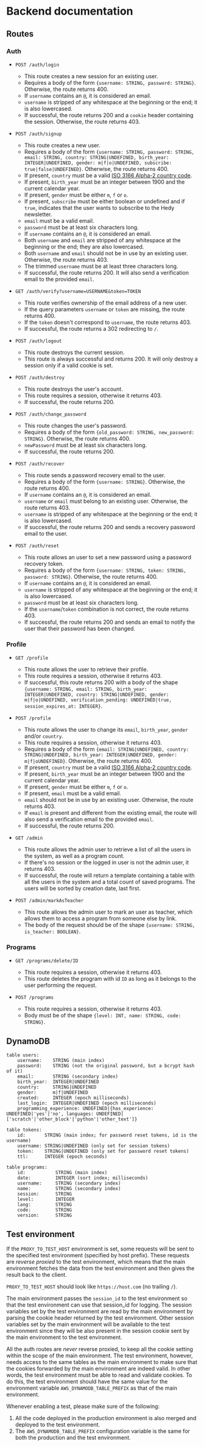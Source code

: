# Backend documentation

## Routes

### Auth

- `POST /auth/login`
    - This route creates a new session for an existing user.
    - Requires a body of the form `{username: STRING, password: STRING}`. Otherwise, the route returns 400.
    - If `username` contains an `@`, it is considered an email.
    - `username` is stripped of any whitespace at the beginning or the end; it is also lowercased.
    - If successful, the route returns 200 and a `cookie` header containing the session. Otherwise, the route returns 403.

- `POST /auth/signup`
    - This route creates a new user.
    - Requires a body of the form `{username: STRING, password: STRING, email: STRING, country: STRING|UNDEFINED, birth_year: INTEGER|UNDEFINED, gender: m|f|o|UNDEFINED, subscribe: true|false|UNDEFINED}`. Otherwise, the route returns 400.
    - If present, `country` must be a valid [ISO 3166 Alpha-2 country code](https://en.wikipedia.org/wiki/ISO_3166-1_alpha-2#Officially_assigned_code_elements).
    - If present, `birth_year` must be an integer between 1900 and the current calendar year.
    - If present, `gender` must be either `m`, `f` or `o`.
    - If present, `subscribe` must be either boolean or undefined and if `true`, indicates that the user wants to subscribe to the Hedy newsletter.
    - `email` must be a valid email.
    - `password` must be at least six characters long.
    - If `username` contains an `@`, it is considered an email.
    - Both `username` and `email` are stripped of any whitespace at the beginning or the end; they are also lowercased.
    - Both `username` and `email` should not be in use by an existing user. Otherwise, the route returns 403.
    - The trimmed `username` must be at least three characters long.
    - If successful, the route returns 200. It will also send a verification email to the provided `email`.

- `GET /auth/verify?username=USERNAME&token=TOKEN`
    - This route verifies ownership of the email address of a new user.
    - If the query parameters `username` or `token` are missing, the route returns 400.
    - If the `token` doesn't correspond to `username`, the route returns 403.
    - If successful, the route returns a 302 redirecting to `/`.

- `POST /auth/logout`
    - This route destroys the current session.
    - This route is always successful and returns 200. It will only destroy a session only if a valid cookie is set.

- `POST /auth/destroy`
    - This route destroys the user's account.
    - This route requires a session, otherwise it returns 403.
    - If successful, the route returns 200.

- `POST /auth/change_password`
    - This route changes the user's password.
    - Requires a body of the form `{old_password: STRING, new_password: STRING}`. Otherwise, the route returns 400.
    - `newPassword` must be at least six characters long.
    - If successful, the route returns 200.

- `POST /auth/recover`
    - This route sends a password recovery email to the user.
    - Requires a body of the form `{username: STRING}`. Otherwise, the route returns 400.
    - If `username` contains an `@`, it is considered an email.
    - `username` or `email` must belong to an existing user. Otherwise, the route returns 403.
    - `username` is stripped of any whitespace at the beginning or the end; it is also lowercased.
    - If successful, the route returns 200 and sends a recovery password email to the user.

- `POST /auth/reset`
    - This route allows an user to set a new password using a password recovery token.
    - Requires a body of the form `{username: STRING, token: STRING, password: STRING}`. Otherwise, the route returns 400.
    - If `username` contains an `@`, it is considered an email.
    - `username` is stripped of any whitespace at the beginning or the end; it is also lowercased.
    - `password` must be at least six characters long.
    - If the `username`/`token` combination is not correct, the route returns 403.
    - If successful, the route returns 200 and sends an email to notify the user that their password has been changed.

### Profile

- `GET /profile`
    - This route allows the user to retrieve their profile.
    - This route requires a session, otherwise it returns 403.
    - If successful, this route returns 200 with a body of the shape `{username: STRING, email: STRING, birth_year: INTEGER|UNDEFINED, country: STRING|UNDEFINED, gender: m|f|o|UNDEFINED, verification_pending: UNDEFINED|true, session_expires_at: INTEGER}`.

- `POST /profile`
    - This route allows the user to change its `email`, `birth_year`, `gender` and/or `country`.
    - This route requires a session, otherwise it returns 403.
    - Requires a body of the form `{email: STRING|UNDEFINED, country: STRING|UNDEFINED, birth_year: INTEGER|UNDEFINED, gender: m|f|oUNDEFINED}`. Otherwise, the route returns 400.
    - If present, `country` must be a valid [ISO 3166 Alpha-2 country code](https://en.wikipedia.org/wiki/ISO_3166-1_alpha-2#Officially_assigned_code_elements).
    - If present, `birth_year` must be an integer between 1900 and the current calendar year.
    - If present, `gender` must be either `m`, `f` or `o`.
    - If present, `email` must be a valid email.
    - `email` should not be in use by an existing user. Otherwise, the route returns 403.
    - If `email` is present and different from the existing email, the route will also send a verification email to the provided `email`.
    - If successful, the route returns 200.

- `GET /admin`
    - This route allows the admin user to retrieve a list of all the users in the system, as well as a program count.
    - If there's no session or the logged in user is not the admin user, it returns 403.
    - If successful, the route will return a template containing a table with all the users in the system and a total count of saved programs. The users will be sorted by creation date, last first.

- `POST /admin/markAsTeacher`
    - This route allows the admin user to mark an user as teacher, which allows them to access a program from someone else by link.
    - The body of the request should be of the shape `{username: STRING, is_teacher: BOOLEAN}`.

### Programs

- `GET /programs/delete/ID`
    - This route requires a session, otherwise it returns 403.
    - This route deletes the program with id `ID` as long as it belongs to the user performing the request.

- `POST /programs`
    - This route requires a session, otherwise it returns 403.
    - Body must be of the shape `{level: INT, name: STRING, code: STRING}`.

## DynamoDB

```
table users:
    username:    STRING (main index)
    password:    STRING (not the original password, but a bcrypt hash of it)
    email:       STRING (secondary index)
    birth_year:  INTEGER|UNDEFINED
    country:     STRING|UNDEFINED
    gender:      m|f|UNDEFINED
    created:     INTEGER (epoch milliseconds)
    last_login:  INTEGER|UNDEFINED (epoch milliseconds)
    programming_experience: UNDEFINED|{has_experience: UNDEFINED|'yes'|'no', languages: UNDEFINED|['scratch'|'other_block'|'python'|'other_text']}

table tokens:
    id:       STRING (main index; for password reset tokens, id is the username)
    username: STRING|UNDEFINED (only set for session tokens)
    token:    STRING|UNDEFINED (only set for password reset tokens)
    ttl:      INTEGER (epoch seconds)

table programs:
    id:           STRING (main index)
    date:         INTEGER (sort index; milliseconds)
    username:     STRING (secondary index)
    name:         STRING (secondary index)
    session:      STRING
    level:        INTEGER
    lang:         STRING
    code:         STRING
    version:      STRING
```

## Test environment

If the `PROXY_TO_TEST_HOST` environment is set, some requests will be sent to the specified test environment (specified
by host prefix). These
requests are *reverse proxied* to the test environment, which means that the main environment fetches the data from the
test environment and then gives the result back to the client.

`PROXY_TO_TEST_HOST` should look like `https://host.com` (no trailing `/`).

The main environment passes the `session_id` to the test environment so that the test environment can use that session_id for logging. The session variables set by the test environment are read by the main environment by parsing the cookie header returned by the test environment. Other session variables set by the main environment will be available to the test environment since they will be also present in the session cookie sent by the main environment to the test environment.

All the auth routes are *never* reverse proxied, to keep all the cookie setting within the scope of the main environment. The test environment, however, needs access to the same tables as the main environment to make sure that the cookies forwarded by the main environment are indeed valid. In other words, the test environment must be able to read and validate cookies. To do this, the test environment should have the same value for the environment variable `AWS_DYNAMODB_TABLE_PREFIX` as that of the main environment.

Whenever enabling a test, please make sure of the following:
1. All the code deployed in the production environment is also merged and deployed to the test environment.
2. The `AWS_DYNAMODB_TABLE_PREFIX` configuration variable is the same for both the production and the test environment.

